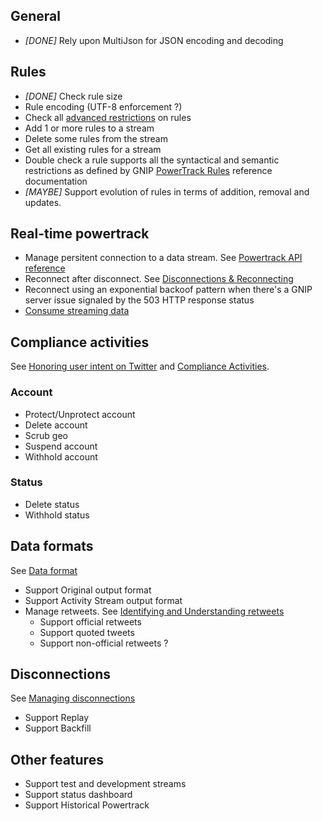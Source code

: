 ## General

* _[DONE]_ Rely upon MultiJson for JSON encoding and decoding

## Rules

* _[DONE]_ Check rule size
* Rule encoding (UTF-8 enforcement ?)
* Check all [advanced restrictions](http://support.gnip.com/apis/powertrack/rules.html#Restrictions) on rules
* Add 1 or more rules to a stream
* Delete some rules from the stream
* Get all existing rules for a stream
* Double check a rule supports all the syntactical and semantic restrictions
  as defined by GNIP [PowerTrack Rules](http://support.gnip.com/apis/powertrack/rules.html)
  reference documentation
* _[MAYBE]_ Support evolution of rules in terms of addition, removal and updates.

## Real-time powertrack

* Manage persitent connection to a data stream. See
  [Powertrack API reference](http://support.gnip.com/apis/powertrack/api_reference.html)
* Reconnect after disconnect. See
  [Disconnections & Reconnecting](http://support.gnip.com/apis/consuming_streaming_data.html#Disconnections)
* Reconnect using an exponential backoof pattern when there's a GNIP server issue
  signaled by the 503 HTTP response status
* [Consume streaming data](http://support.gnip.com/apis/consuming_streaming_data.html)

## Compliance activities

See [Honoring user intent on Twitter](http://support.gnip.com/articles/honoring-user-intent-on-twitter.html)
and [Compliance Activities](http://support.gnip.com/sources/twitter/data_format.html#ComplianceActivities).

### Account

* Protect/Unprotect account
* Delete account
* Scrub geo
* Suspend account
* Withhold account

### Status

* Delete status
* Withhold status

## Data formats

See [Data format](http://support.gnip.com/sources/twitter/data_format.html)

* Support Original output format
* Support Activity Stream output format
* Manage retweets. See [Identifying and Understanding retweets](http://support.gnip.com/articles/identifying-and-understanding-retweets.html)
  * Support official retweets
  * Support quoted tweets
  * Support non-official retweets ?

## Disconnections

See [Managing disconnections](http://support.gnip.com/articles/disconnections-explained.html)

* Support Replay
* Support Backfill

## Other features

* Support test and development streams
* Support status dashboard
* Support Historical Powertrack
